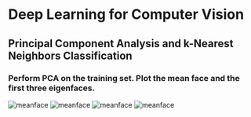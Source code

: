 # Deep Learning for Computer Vision

## Principal Component Analysis and k-Nearest Neighbors Classification
### Perform PCA on the training set. Plot the mean face and the first three eigenfaces.
![meanface]("./PCA&KNN/eigenface/mean_face.PNG")
![meanface]("./PCA&KNN/eigenface/eigenface_1.PNG")
![meanface]("./PCA&KNN/eigenface/eigenface_2.PNG")
![meanface]("./PCA&KNN/eigenface/eigenface_3.PNG")